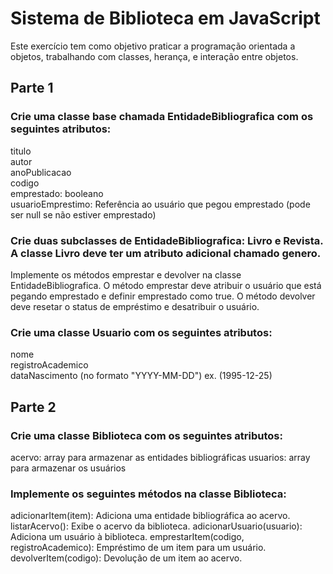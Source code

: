 # Sistema de Biblioteca em JavaScript 



Este exercício tem como objetivo praticar a programação orientada a objetos, trabalhando com classes, herança, e interação entre objetos.





## Parte 1


### Crie uma classe base chamada EntidadeBibliografica com os seguintes atributos:

titulo  
autor  
anoPublicacao  
codigo  
emprestado: booleano  
usuarioEmprestimo: Referência ao usuário que pegou emprestado (pode ser null se não estiver emprestado)  


### Crie duas subclasses de EntidadeBibliografica: Livro e Revista. A classe Livro deve ter um atributo adicional chamado genero.



Implemente os métodos emprestar e devolver na classe EntidadeBibliografica. O método emprestar deve atribuir o usuário que está pegando emprestado e definir emprestado como true. O método devolver deve resetar o status de empréstimo e desatribuir o usuário.


### Crie uma classe Usuario com os seguintes atributos:



nome  
registroAcademico  
dataNascimento (no formato "YYYY-MM-DD") ex. (1995-12-25)

## Parte 2

### Crie uma classe Biblioteca com os seguintes atributos:
acervo: array para armazenar as entidades bibliográficas
usuarios: array para armazenar os usuários 

### Implemente os seguintes métodos na classe Biblioteca:

adicionarItem(item): Adiciona uma entidade bibliográfica ao acervo.
listarAcervo(): Exibe o acervo da biblioteca.
adicionarUsuario(usuario): Adiciona um usuário à biblioteca.
emprestarItem(codigo, registroAcademico): Empréstimo de um item para um usuário.
devolverItem(codigo): Devolução de um item ao acervo.
